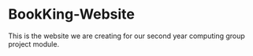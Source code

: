 # BookKing-Website
This is the website we are creating for our second year computing group project module.
